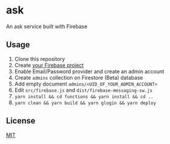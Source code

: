 # ask
An ask service built with Firebase

## Usage
1. Clone this repository
1. Create [your Firebase project](https://firebase.google.com)
1. Enable Email/Password provider and create an admin account
1. Create `admins` collection on Firestore (Beta) database
1. Add empty document `admins/<UID_OF_YOUR_ADMIN_ACCOUNT>`
1. Edit `src/firebase.js` and `dist/firebase-messaging-sw.js`
1. `yarn install && cd functions && yarn install && cd ..`
1. `yarn clean && yarn build && yarn glogin && yarn deploy`

## License
[MIT](LICENSE)
